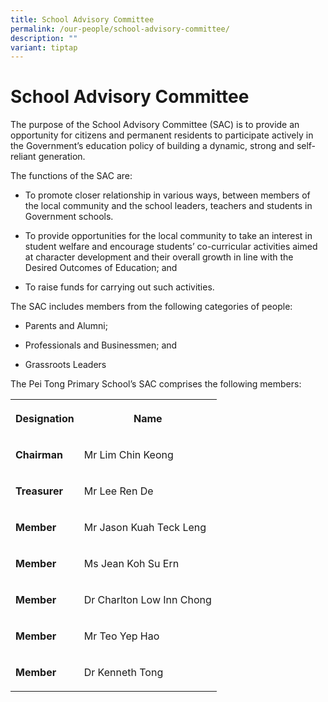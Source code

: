```yaml
---
title: School Advisory Committee
permalink: /our-people/school-advisory-committee/
description: ""
variant: tiptap
---
```

<h1>School Advisory Committee</h1>
<p>The purpose of the School Advisory Committee (SAC) is to provide an opportunity
for citizens and permanent residents to participate actively in the Government’s
education policy of building a dynamic, strong and self-reliant generation.</p>
<p></p>
<p>The functions of the SAC are:</p>
<ul data-tight="true" class="tight">
<li>
<p>To promote closer relationship in various ways, between members of the
local community and the school leaders, teachers and students in Government
schools.</p>
</li>
<li>
<p>To provide opportunities for the local community to take an interest in
student welfare and encourage students’ co-curricular activities aimed
at character development and their overall growth in line with the Desired
Outcomes of Education; and</p>
</li>
<li>
<p>To raise funds for carrying out such activities.</p>
<p></p>
</li>
</ul>
<p>The SAC includes members from the following categories of people:</p>
<ul data-tight="true" class="tight">
<li>
<p>Parents and Alumni;</p>
</li>
<li>
<p>Professionals and Businessmen; and</p>
</li>
<li>
<p>Grassroots Leaders</p>
<p></p>
</li>
</ul>
<p>The Pei Tong Primary School’s SAC comprises the following members:</p>
<table>
<tbody>
<tr>
<th rowspan="1" colspan="1">
<p>Designation</p>
</th>
<th rowspan="1" colspan="1">
<p>Name</p>
</th>
</tr>
<tr>
<td rowspan="1" colspan="1">
<p><strong>Chairman</strong>
</p>
</td>
<td rowspan="1" colspan="1">
<p>Mr Lim Chin Keong</p>
</td>
</tr>
<tr>
<td rowspan="1" colspan="1">
<p><strong>Treasurer</strong>
</p>
</td>
<td rowspan="1" colspan="1">
<p>Mr Lee Ren De</p>
</td>
</tr>
<tr>
<td rowspan="1" colspan="1">
<p><strong>Member</strong>
</p>
</td>
<td rowspan="1" colspan="1">
<p>Mr Jason Kuah Teck Leng</p>
</td>
</tr>
<tr>
<td rowspan="1" colspan="1">
<p><strong>Member</strong>
</p>
</td>
<td rowspan="1" colspan="1">
<p>Ms Jean Koh Su Ern</p>
</td>
</tr>
<tr>
<td rowspan="1" colspan="1">
<p><strong>Member</strong>
</p>
</td>
<td rowspan="1" colspan="1">
<p>Dr Charlton Low Inn Chong</p>
</td>
</tr>
<tr>
<td rowspan="1" colspan="1">
<p><strong>Member</strong>
</p>
</td>
<td rowspan="1" colspan="1">
<p>Mr Teo Yep Hao</p>
</td>
</tr>
<tr>
<td rowspan="1" colspan="1">
<p><strong>Member</strong>
</p>
</td>
<td rowspan="1" colspan="1">
<p>Dr Kenneth Tong</p>
</td>
</tr>
</tbody>
</table>
<p></p>